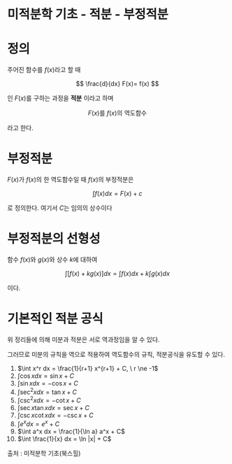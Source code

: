 # 미적분학 기초 - 적분 - 부정적분
# 정의

주어진 함수를 $f(x)$라고 할 때

$$
\frac{d}{dx} F(x)= f(x)
$$

인 $F(x)$를 구하는 과정을 **적분** 이라고 하며

$$
F(x) \text{를} \ f(x)\text{의 역도함수}
$$

라고 한다.

# 부정적분

$F(x)$가 $f(x)$의 한 역도함수일 때 $f(x)$의 부정적분은

$$
\int f(x) dx = F(x) + c
$$

로 정의한다. 여기서 $C$는 임의의 상수이다

# 부정적분의 선형성

함수 $f(x)$와 $g(x)$와 상수 $k$에 대하여

$$
\int \left[f(x)+kg(x)\right]dx = \int f(x)dx + k \int g(x)dx
$$

이다.

# 기본적인 적분 공식

위 정리들에 의해 미분과 적분은 서로 역과정임을 알 수 있다.

그러므로 미분의 규칙을 역으로 적용하여 역도함수의 규칙, 적분공식을 유도할 수 있다.

1. $\int x^r dx = \frac{1}{r+1} x^{r+1} + C, \ r \ne -1$
2. $\int \cos x dx = \sin x + C$
3. $\int \sin x dx  = -\cos x + C$
4. $\int \sec^2 x dx = \tan x + C$
5. $\int \csc^2 x dx = - \cot x + C$
6. $\int \sec x \tan x dx = \sec x + C$
7. $\int \csc x \cot x dx = -\csc x + C$
8. $\int e^x dx = e^x + C$
9. $\int a^x dx = \frac{1}{\ln a} a^x + C$
10. $\int \frac{1}{x} dx = \ln |x| + C$

출처 : 미적분학 기초(북스힐)

